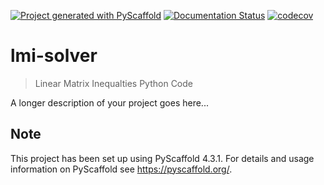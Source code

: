 <!-- These are examples of badges you might want to add to your README:
     please update the URLs accordingly

[![Built Status](https://api.cirrus-ci.com/github/<USER>/lmi-solver.svg?branch=main)](https://cirrus-ci.com/github/<USER>/lmi-solver)
[![ReadTheDocs](https://readthedocs.org/projects/lmi-solver/badge/?version=latest)](https://lmi-solver.readthedocs.io/en/stable/)
[![Coveralls](https://img.shields.io/coveralls/github/<USER>/lmi-solver/main.svg)](https://coveralls.io/r/<USER>/lmi-solver)
[![PyPI-Server](https://img.shields.io/pypi/v/lmi-solver.svg)](https://pypi.org/project/lmi-solver/)
[![Conda-Forge](https://img.shields.io/conda/vn/conda-forge/lmi-solver.svg)](https://anaconda.org/conda-forge/lmi-solver)
[![Monthly Downloads](https://pepy.tech/badge/lmi-solver/month)](https://pepy.tech/project/lmi-solver)
[![Twitter](https://img.shields.io/twitter/url/http/shields.io.svg?style=social&label=Twitter)](https://twitter.com/lmi-solver)
-->

[![Project generated with PyScaffold](https://img.shields.io/badge/-PyScaffold-005CA0?logo=pyscaffold)](https://pyscaffold.org/)
[![Documentation Status](https://readthedocs.org/projects/lmi-solver/badge/?version=latest)](https://lmi-solver.readthedocs.io/en/latest/?badge=latest)
[![codecov](https://codecov.io/gh/luk036/lmi-solver/branch/main/graph/badge.svg?token=0EjGQvk396)](https://codecov.io/gh/luk036/lmi-solver)

# lmi-solver

> Linear Matrix Inequalties Python Code

A longer description of your project goes here...

<!-- pyscaffold-notes -->

## Note

This project has been set up using PyScaffold 4.3.1. For details and usage
information on PyScaffold see https://pyscaffold.org/.
